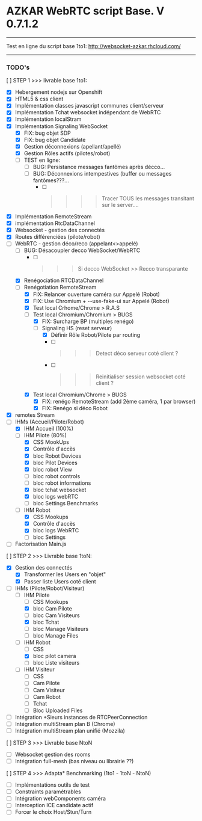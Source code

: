 # AZKAR WebRTC script Base. V 0.7.1.2
------------------------------------------------------------

Test en ligne du script base 1to1:
http://websocket-azkar.rhcloud.com/

------------------------------------------------------------

### TODO's

[ ] STEP 1 >>> livrable base 1to1:
- [x] Hebergement nodejs sur Openshift
- [x] HTML5 & css client
- [x] Implémentation classes javascript communes client/serveur
- [x] Implémentation Tchat websocket indépendant de WebRTC
- [x] Implémentation localStram
- [x] Implémentation Signaling WebSocket 
	- [x] FIX: bug objet SDP
	- [x] FIX: bug objet Candidate
	- [x] Gestion déconnexions (apellant/apellé)
    - [x] Gestion Rôles actifs (pilotes/robot)
    - [ ] TEST en ligne:
        - [ ] BUG: Persistance messages fantômes après décco...
        - [ ] BUG: Déconnexions intempestives (buffer ou messages fantômes???...
            - [ ] >>>> Tracer TOUS les messages transitant sur le server....
- [x] Implémentation RemoteStream
- [x] implémentation RtcDataChannel 
- [x] Websocket - gestion des connectés
- [x] Routes différenciées (pilote/robot)	
- [ ]  WebRTC - gestion déco/reco (appelant<>appelé)
    - [ ] BUG: Désacoupler decco WebSocket/WebRTC
        - [ ] >>> 	Si decco WebSocket >> Recco transparante
    - [x] Renégociation RTCDataChannel
	- [ ] Renégotiation RemoteStream 
        - [x] FIX: Relancer ouverture caméra sur Appelé (Robot)
        - [x] FIX: Use Chromium + --use-fake-ui sur Appelé (Robot)
        - [x] Test local Crhome/Chrome > R.A.S
        - [ ] Test local Chromium/Chromium > BUGS
            - [x] FIX: Surcharge BP (multiples renégo)
            - [ ] Signaling HS (reset serveur) 
                - [x] Définir Rôle Robot/Pilote par routing
                - [ ] >>> Detect déco serveur coté client ?
                - [ ] >>> Reinitialiser session websocket coté client ?
        - [X] Test local Chromium/Chrome > BUGS
            - [x] FIX: renégo RemoteStream (add 2ème caméra, 1 par browser)
            - [x] FIX: Renégo si déco Robot
- [x] remotes Stream
- [ ] IHMs (Accueil/Pilote/Robot)
    - [x] IHM Accueil (100%)
    - [ ] IHM Pilote (80%)
        - [x] CSS MookUps 
        - [x] Contrôle d'accès
        - [x] bloc Robot Devices
        - [x] bloc Pilot Devices
        - [x] bloc robot View
        - [ ] bloc robot controls 
        - [ ] bloc robot informations
        - [x] bloc tchat websocket
        - [x] bloc logs webRTC 
        - [ ] bloc Settings Benchmarks 
    - [ ] IHM Robot
        - [X] CSS Mookups
        - [x] Contrôle d'accès
        - [x] bloc logs WebRTC
        - [ ] bloc Settings
- [ ] Factorisation Main.js

[ ] STEP 2 >>> Livrable base 1toN:
- [x] Gestion des connectés
	- [X] Transformer les Users en "objet"
	- [x] Passer liste Users coté client
- [ ] IHMs (Pilote/Robot/Visiteur)
    - [ ] IHM Pilote 
        - [ ] CSS Mookups
        - [x] bloc Cam Pilote
        - [ ] bloc Cam Visiteurs
        - [x] bloc Tchat
        - [ ] bloc Manage Visiteurs
        - [ ] bloc Manage Files
    - [ ] IHM Robot 
        - [ ] CSS
        - [x] bloc pilot camera
        - [ ] bloc Liste visiteurs
    - [ ] IHM Visiteur 
        - [ ] CSS
        - [ ] Cam Pilote
        - [ ] Cam Visiteur
        - [ ] Cam Robot
        - [ ] Tchat
        - [ ] Bloc Uploaded Files
- [ ] Intégration +Sieurs instances de RTCPeerConnection
- [ ] Intégration multiStream plan B (Chrome) 
- [ ] Intégration multiStream plan unifié (Mozzila)

[ ] STEP 3 >>> Livrable base NtoN
- [ ] Websocket gestion des rooms
- [ ] Intégration full-mesh (bas niveau ou librairie ??)

[ ] STEP 4 >>> Adapta° Benchmarking (1to1 - 1toN - NtoN)
- [ ] Implémentations outils de test
- [ ] Constraints paramétrables
- [ ] Intégration webComponents caméra
- [ ] Interception ICE candidate actif
- [ ] Forcer le choix Host/Stun/Turn
